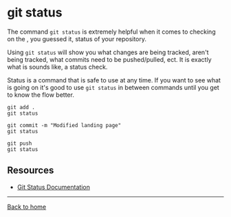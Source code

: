# git status

The command `git status` is extremely helpful when it comes to checking on the , you guessed it, status of your repository.

Using `git status` will show you what changes are being tracked, aren't being tracked, what commits need to be pushed/pulled, ect. It is exactly what is sounds like, a status check.

Status is a command that is safe to use at any time.
If you want to see what is going on it's good to use `git status` in between commands until you get to know the flow better.

```
git add . 
git status

git commit -m "Modified landing page"
git status

git push
git status
```

## Resources

- [Git Status Documentation](https://git-scm.com/docs/git-status)

---

[Back to home](../README.md)
